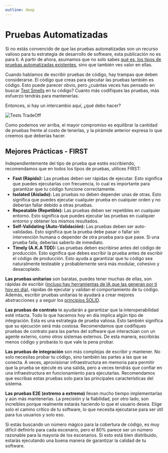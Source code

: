 ```yaml
---
outline: deep
---
```


# Pruebas Automatizadas

Si no estás convencido de que las pruebas automatizadas son un recurso valioso para tu estrategia de desarrollo de software, esta publicación no es para ti. A partir de ahora, asumamos que no solo sabes [qué es, los tipos de pruebas automatizadas existentes](https://www.atlassian.com/continuous-delivery/software-testing/automated-testing), sino que también ves valor en ellas.

Cuando hablamos de escribir pruebas de código, hay trampas que deben considerarse. El código que creas para ejecutar las pruebas también es código. Esto puede parecer obvio, pero ¿cuántas veces has pensado en buscar [Test Smells](http://xunitpatterns.com/TestSmells.html) en tu código? Cuanto más codifiques las pruebas, más esfuerzo tendrás para mantenerlas.

Entonces, si hay un intercambio aquí, ¿qué debo hacer?

![Tests TradeOff](/img/docs/test-tradeoff.png)

Como podemos ver arriba, el mayor compromiso es equilibrar la cantidad de pruebas frente al costo de tenerlas, y la pirámide anterior expresa lo que creemos que deberías hacer.

## Mejores Prácticas - FIRST

Independientemente del tipo de prueba que estés escribiendo, recomendamos que en todos los tipos de pruebas, utilices FIRST:

- **Fast (Rápido):** Las pruebas deben ser rápidas de ejecutar. Esto significa que puedes ejecutarlas con frecuencia, lo cual es importante para garantizar que tu código funcione correctamente.
- **Isolated (Aislado):** Las pruebas no deben depender unas de otras. Esto significa que puedes ejecutar cualquier prueba en cualquier orden y no deberían fallar debido a otras pruebas.
- **Repeatable (Repetible):** Las pruebas deben ser repetibles en cualquier entorno. Esto significa que puedes ejecutar las pruebas en cualquier entorno y obtener los mismos resultados.
- **Self-Validating (Auto-Validación):** Las pruebas deben ser auto-validadas. Esto significa que la prueba debe pasar o fallar sin intervención humana o depender de otra prueba para que pase. Si una prueba falla, deberías saberlo de inmediato.
- **Timely (A.K.A TDD):** Las pruebas deben escribirse antes del código de producción. Esto significa que debes escribir la prueba antes de escribir el código de producción. Esto ayuda a garantizar que tu código sea naturalmente testeable y probablemente será más modular, cohesivo y desacoplado.

**Las pruebas unitarias** son baratas, puedes tener muchas de ellas, son rápidas de escribir ([incluso hay herramientas de IA que las generan por ti hoy en día](https://code-gpt-docs.vercel.app/)), rápidas de ejecutar y validan el comportamiento de tu código. Además, escribir pruebas unitarias te ayudará a crear mejores abstracciones y a seguir los [principios SOLID](SOLID.md).

**Las pruebas de contrato** te ayudarán a garantizar que la interoperabilidad esté intacta. Todo lo que hacemos hoy en día implica algún tipo de integración. Esta es una estrategia de prueba valiosa. Esto también significa que su ejecución será más costosa. Recomendamos que codifiques pruebas de contrato para las partes del software que interactúan con un agente externo, como otros sistemas externos. De esta manera, escribirás menos código y probarás lo que vale la pena probar.

**Las pruebas de integración** son más complejas de escribir y mantener. No solo necesitas probar tu código, sino también las partes a las que se conecta. A veces, aprovisionar infraestructura en memoria para permitir que la prueba se ejecute es una salida, pero a veces tendrás que confiar en una infraestructura en funcionamiento para ejecutarlas. Recomendamos que escribas estas pruebas solo para las principales características del sistema.

**Las pruebas E2E (extremo a extremo)** llevan mucho tiempo implementarlas y aún más mantenerlas. La precisión y la fiabilidad, por otro lado, son increíbles porque realmente estarás haciendo lo que el usuario desea. Elige solo el camino crítico de tu software, lo que necesita ejecutarse para ser útil para tus usuarios y solo eso.

Si estás buscando un número mágico para la cobertura de código, es muy difícil definirlo para cada escenario, pero el 80% parece ser un número razonable para la mayoría de los escenarios. Si esto está bien distribuido, estarás ejecutando una buena manera de garantizar la calidad de tu software.